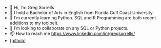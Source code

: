 - 👋 Hi, I’m Greg Sorrells
- 👀 I hold a Bachelor of Arts in English from Florida Gulf Coast University.
- 🌱 I’m currently learning Python. SQL and R Programming are both recent additions to my toolbelt.
- 💞️ I’m looking to collaborate on any SQL or Python projects.
- 📫 How to reach me https://www.linkedin.com/in/gregsorrells/
- [[github](https://img.shields.io/badge/GitHub-#0A66C2?style=for-the-badge&logo=GitHub&logoColor=white)]

<!---
oldgreg07/oldgreg07 is a ✨ special ✨ repository because its `README.md` (this file) appears on your GitHub profile.
You can click the Preview link to take a look at your changes.
--->
